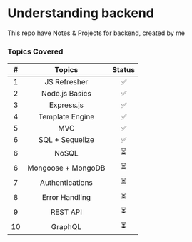 # Understanding backend
This repo have Notes & Projects for backend, created by me

### Topics Covered

|   #   |       Topics       | Status |
| :---: | :----------------: | :----: |
|   1   |    JS Refresher    |   ✅    |
|   2   |   Node.js Basics   |   ✅    |
|   3   |     Express.js     |   ✅    |
|   4   |  Template Engine   |   ✅    |
|   5   |        MVC         |   ✅    |
|   6   |  SQL + Sequelize   |   ✅    |
|   6   |       NoSQL        |   ⏳    |
|   6   | Mongoose + MongoDB |   ⏳    |
|   7   |  Authentications   |   ⏳    |
|   8   |   Error Handling   |   ⏳    |
|   9   |      REST API      |   ⏳    |
|  10   |      GraphQL       |   ⏳    |